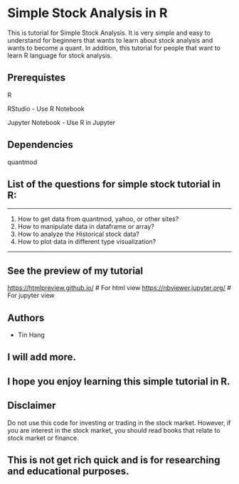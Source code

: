 # Simple Stock Analysis in R

This is tutorial for Simple Stock Analysis. It is very simple and easy to understand for beginners that wants to learn about stock analysis and wants to become a quant. In addition, this tutorial for people that want to learn R language for stock analysis. 

## Prerequistes
R 

RStudio - Use R Notebook

Jupyter Notebook - Use R in Jupyter

## Dependencies
quantmod

## List of the questions for simple stock tutorial in R:
______________________________________________________________________________________________________________________________
  1. How to get data from quantmod, yahoo, or other sites?
  2. How to manipulate data in dataframe or array?
  2. How to analyze the Historical stock data?
  3. How to plot data in different type visualization?
______________________________________________________________________________________________________________________________

## See the preview of my tutorial
https://htmlpreview.github.io/  # For html view
https://nbviewer.jupyter.org/ # For jupyter view

## Authors
* Tin Hang



## I will add more.
## I hope you enjoy learning this simple tutorial in R.

## Disclaimer
Do not use this code for investing or trading in the stock market. However, if you are interest in the stock market, you should read books that relate to stock market or finance.

## This is not get rich quick and is for researching and educational purposes.
